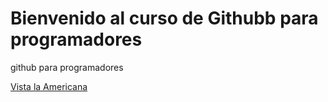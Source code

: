# Bienvenido al curso de Githubb para programadores

github para programadores

[Vista la Americana](https://americana.edu.co/portal/)
